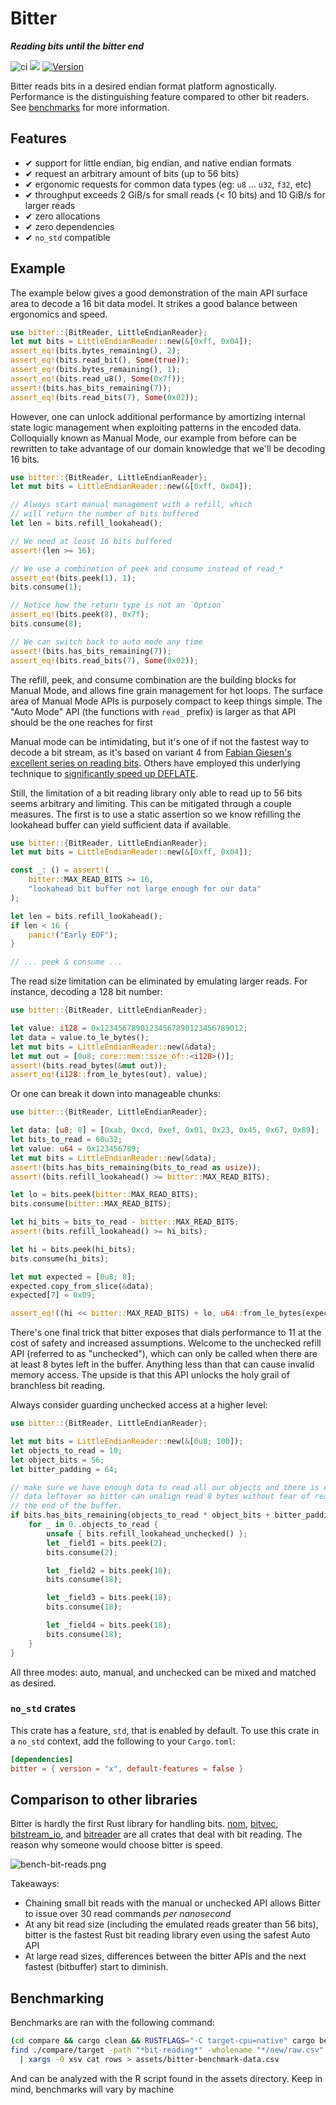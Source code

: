 # Bitter

***Reading bits until the bitter end***

![ci](https://github.com/nickbabcock/bitter/workflows/ci/badge.svg) [![](https://docs.rs/bitter/badge.svg)](https://docs.rs/bitter) [![Version](https://img.shields.io/crates/v/bitter.svg?style=flat-square)](https://crates.io/crates/bitter)

Bitter reads bits in a desired endian format platform agnostically. Performance is the distinguishing feature compared to other bit readers. See [benchmarks](https://github.com/nickbabcock/bitter#comparison-to-other-libraries) for more information.

## Features

 - ✔ support for little endian, big endian, and native endian formats
 - ✔ request an arbitrary amount of bits (up to 56 bits)
 - ✔ ergonomic requests for common data types (eg: `u8` ... `u32`, `f32`, etc)
 - ✔ throughput exceeds 2 GiB/s for small reads (< 10 bits) and 10 GiB/s for larger reads
 - ✔ zero allocations
 - ✔ zero dependencies
 - ✔ `no_std` compatible

## Example

The example below gives a good demonstration of the main API surface area to decode a 16 bit data model. It strikes a good balance between ergonomics and speed.

```rust
use bitter::{BitReader, LittleEndianReader};
let mut bits = LittleEndianReader::new(&[0xff, 0x04]);
assert_eq!(bits.bytes_remaining(), 2);
assert_eq!(bits.read_bit(), Some(true));
assert_eq!(bits.bytes_remaining(), 1);
assert_eq!(bits.read_u8(), Some(0x7f));
assert!(bits.has_bits_remaining(7));
assert_eq!(bits.read_bits(7), Some(0x02));
```

However, one can unlock additional performance by amortizing internal state logic management when exploiting patterns in the encoded data. Colloquially known as Manual Mode, our example from before can be rewritten to take advantage of our domain knowledge that we'll be decoding 16 bits.

```rust
use bitter::{BitReader, LittleEndianReader};
let mut bits = LittleEndianReader::new(&[0xff, 0x04]);

// Always start manual management with a refill, which
// will return the number of bits buffered
let len = bits.refill_lookahead();

// We need at least 16 bits buffered
assert!(len >= 16);

// We use a combination of peek and consume instead of read_*
assert_eq!(bits.peek(1), 1);
bits.consume(1);

// Notice how the return type is not an `Option`
assert_eq!(bits.peek(8), 0x7f);
bits.consume(8);

// We can switch back to auto mode any time
assert!(bits.has_bits_remaining(7));
assert_eq!(bits.read_bits(7), Some(0x02));
```

The refill, peek, and consume combination are the building blocks for Manual Mode, and allows fine grain management for hot loops. The surface area of Manual Mode APIs is purposely compact to keep things simple. The "Auto Mode" API (the functions with `read_` prefix) is larger as that API should be the one reaches for first

Manual mode can be intimidating, but it's one of if not the fastest way to decode a bit stream, as it's based on variant 4 from [Fabian Giesen's excellent series on reading bits](https://fgiesen.wordpress.com/2018/02/20/reading-bits-in-far-too-many-ways-part-2/). Others have employed this underlying technique to [significantly speed up DEFLATE](https://dougallj.wordpress.com/2022/08/20/faster-zlib-deflate-decompression-on-the-apple-m1-and-x86/).

Still, the limitation of a bit reading library only able to read up to 56 bits seems arbitrary and limiting. This can be mitigated through a couple measures. The first is to use a static assertion so we know refilling the lookahead buffer can yield sufficient data if available.

```rust
use bitter::{BitReader, LittleEndianReader};
let mut bits = LittleEndianReader::new(&[0xff, 0x04]);

const _: () = assert!(
    bitter::MAX_READ_BITS >= 16,
    "lookahead bit buffer not large enough for our data"
);

let len = bits.refill_lookahead();
if len < 16 {
    panic!("Early EOF");
}

// ... peek & consume ...
```

The read size limitation can be eliminated by emulating larger reads. For instance, decoding a 128 bit number:

```rust
use bitter::{BitReader, LittleEndianReader};

let value: i128 = 0x12345678901234567890123456789012;
let data = value.to_le_bytes();
let mut bits = LittleEndianReader::new(&data);
let mut out = [0u8; core::mem::size_of::<i128>()];
assert!(bits.read_bytes(&mut out));
assert_eq!(i128::from_le_bytes(out), value);
```

Or one can break it down into manageable chunks:

```rust
use bitter::{BitReader, LittleEndianReader};

let data: [u8; 8] = [0xab, 0xcd, 0xef, 0x01, 0x23, 0x45, 0x67, 0x89];
let bits_to_read = 60u32;
let value: u64 = 0x123456789;
let mut bits = LittleEndianReader::new(&data);
assert!(bits.has_bits_remaining(bits_to_read as usize));
assert!(bits.refill_lookahead() >= bitter::MAX_READ_BITS);

let lo = bits.peek(bitter::MAX_READ_BITS);
bits.consume(bitter::MAX_READ_BITS);

let hi_bits = bits_to_read - bitter::MAX_READ_BITS;
assert!(bits.refill_lookahead() >= hi_bits);

let hi = bits.peek(hi_bits);
bits.consume(hi_bits);

let mut expected = [0u8; 8];
expected.copy_from_slice(&data);
expected[7] = 0x09;

assert_eq!((hi << bitter::MAX_READ_BITS) + lo, u64::from_le_bytes(expected));
```

There's one final trick that bitter exposes that dials performance to 11 at the cost of safety and increased assumptions. Welcome to the unchecked refill API (referred to as "unchecked"), which can only be called when there are at least 8 bytes left in the buffer. Anything less than that can cause invalid memory access. The upside is that this API unlocks the holy grail of branchless bit reading.

Always consider guarding unchecked access at a higher level:

```rust
use bitter::{BitReader, LittleEndianReader};

let mut bits = LittleEndianReader::new(&[0u8; 100]);
let objects_to_read = 10;
let object_bits = 56;
let bitter_padding = 64;

// make sure we have enough data to read all our objects and there is enough
// data leftover so bitter can unalign read 8 bytes without fear of reading past
// the end of the buffer.
if bits.has_bits_remaining(objects_to_read * object_bits + bitter_padding) {
    for _ in 0..objects_to_read {
        unsafe { bits.refill_lookahead_unchecked() };
        let _field1 = bits.peek(2);
        bits.consume(2);

        let _field2 = bits.peek(18);
        bits.consume(18);

        let _field3 = bits.peek(18);
        bits.consume(18);

        let _field4 = bits.peek(18);
        bits.consume(18);
    }
}
```

All three modes: auto, manual, and unchecked can be mixed and matched as desired.

### `no_std` crates

This crate has a feature, `std`, that is enabled by default. To use this crate
in a `no_std` context, add the following to your `Cargo.toml`:

```toml
[dependencies]
bitter = { version = "x", default-features = false }
```

## Comparison to other libraries

Bitter is hardly the first Rust library for handling bits.
[nom](https://crates.io/crates/nom),
[bitvec](https://github.com/bitvecto-rs/bitvec),
[bitstream_io](https://crates.io/crates/bitstream-io), and
[bitreader](https://crates.io/crates/bitreader) are all crates that deal with bit reading.
The reason why someone would choose bitter is speed.

![bench-bit-reads.png](assets/bench-bit-reads.png)

Takeaways:

* Chaining small bit reads with the manual or unchecked API allows Bitter to issue over 30 read commands _per nanosecond_
* At any bit read size (including the emulated reads greater than 56 bits), bitter is the fastest Rust bit reading library even using the safest Auto API
* At large read sizes, differences between the bitter APIs and the next fastest (bitbuffer) start to diminish.

## Benchmarking

Benchmarks are ran with the following command:

```bash
(cd compare && cargo clean && RUSTFLAGS="-C target-cpu=native" cargo bench)
find ./compare/target -path "*bit-reading*" -wholename "*/new/raw.csv" -print0 \
  | xargs -0 xsv cat rows > assets/bitter-benchmark-data.csv
```

And can be analyzed with the R script found in the assets directory. Keep in mind, benchmarks will vary by machine
